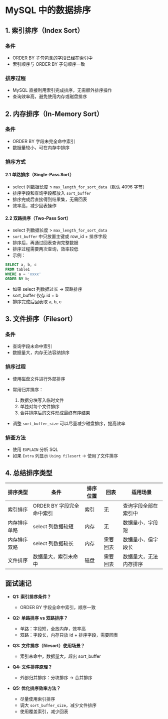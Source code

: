# MySQL 中的数据排序

## 1. 索引排序（Index Sort）

### 条件

- ORDER BY 子句包含的字段已经在索引中
- 索引顺序与 ORDER BY 子句顺序一致

### 排序过程

- MySQL 直接利用索引完成排序，无需额外排序操作
- 查询效率高，避免使用内存或磁盘排序

## 2. 内存排序（In-Memory Sort）

### 条件

- ORDER BY 字段未完全命中索引
- 数据量较小，可在内存中排序

### 排序方式

#### 2.1 单路排序（Single-Pass Sort）

- select 列数据长度 ≤ `max_length_for_sort_data`（默认 4096 字节）
- 排序字段和查询字段都放入 `sort_buffer`
- 排序完成后直接得到结果集，无需回表
- 效率高，减少回表操作

#### 2.2 双路排序（Two-Pass Sort）

- select 列数据长度 > `max_length_for_sort_data`
- `sort_buffer` 中只放置主键或 row_id + 排序字段
- 排序后，再通过回表查询完整数据
- 排序过程需要两次查询，效率较低
- 示例：

```sql
SELECT a, b, c
FROM table1
WHERE a = 'xxxx'
ORDER BY b;
```

- 如果 select 列数据过长 → 双路排序
- sort_buffer 仅存 id + b
- 排序完成后回表取 a, b, c

## 3. 文件排序（Filesort）

### 条件

- 查询字段未命中索引
- 数据量大，内存无法容纳排序

### 排序过程

- 使用磁盘文件进行外部排序
- 常用归并排序：

  1. 数据分块写入临时文件
  2. 单独对每个文件排序
  3. 合并排序后的文件形成最终有序结果

- 调整 `sort_buffer_size` 可以尽量减少磁盘排序，提高效率

### 排查方法

- 使用 `EXPLAIN` 分析 SQL
- 如果 `Extra` 列显示 `Using filesort` → 使用了文件排序

## 4. 总结排序类型

| 排序类型     | 条件                      | 排序位置 | 回表     | 适用场景               |
| ------------ | ------------------------- | -------- | -------- | ---------------------- |
| 索引排序     | ORDER BY 字段完全命中索引 | 索引     | 无       | 查询字段全部在索引中   |
| 内存排序单路 | select 列数据较短         | 内存     | 无       | 数据量小，字段短       |
| 内存排序双路 | select 列数据较长         | 内存     | 需要回表 | 数据量小，但字段长     |
| 文件排序     | 数据量大，索引未命中      | 磁盘     | 需要回表 | 数据量大，无法内存排序 |

## 面试速记

- **Q1: 索引排序条件？**

  - ORDER BY 字段全命中索引，顺序一致

- **Q2: 单路排序 vs 双路排序？**

  - 单路：字段短，全放内存，效率高
  - 双路：字段长，内存只放 id + 排序字段，需要回表

- **Q3: 文件排序（filesort）使用场景？**

  - 索引未命中，数据量大，超出 sort_buffer

- **Q4: 文件排序原理？**

  - 外部归并排序：分块排序 → 合并排序

- **Q5: 优化排序效率方法？**

  - 尽量使用索引排序
  - 调大 `sort_buffer_size`，减少文件排序
  - 使用覆盖索引，减少回表
